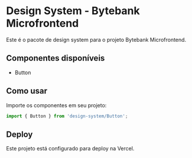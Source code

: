 # Design System - Bytebank Microfrontend

Este é o pacote de design system para o projeto Bytebank Microfrontend.

## Componentes disponíveis

- Button

## Como usar

Importe os componentes em seu projeto:

```js
import { Button } from 'design-system/Button';
```

## Deploy

Este projeto está configurado para deploy na Vercel.